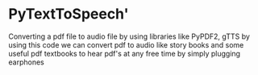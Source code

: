 # PyTextToSpeech'

Converting a pdf file to audio file by using libraries like PyPDF2, gTTS 
by using this code we can convert pdf to audio like story books and some useful pdf textbooks to hear pdf's at any free time by simply plugging earphones
